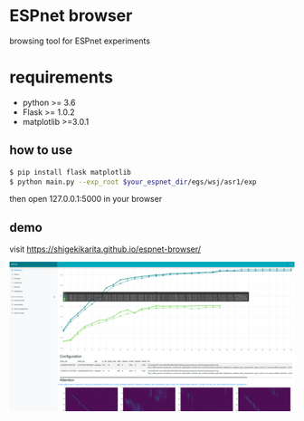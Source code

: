 # ESPnet browser

browsing tool for ESPnet experiments

# requirements

- python >= 3.6
- Flask >= 1.0.2
- matplotlib >=3.0.1


## how to use

```bash
$ pip install flask matplotlib
$ python main.py --exp_root $your_espnet_dir/egs/wsj/asr1/exp
```

then open 127.0.0.1:5000 in your browser

## demo

visit https://shigekikarita.github.io/espnet-browser/

![demo](docs/espnet-browser.png)
